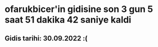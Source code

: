 # ofarukbicer'in gidisine son 3 gun 5 saat 51 dakika 42 saniye kaldi

## Gidis tarihi: 30.09.2022 :(